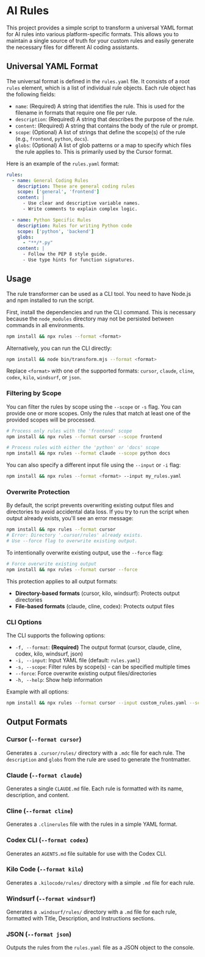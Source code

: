 # AI Rules

This project provides a simple script to transform a universal YAML format for AI rules into various platform-specific formats. This allows you to maintain a single source of truth for your custom rules and easily generate the necessary files for different AI coding assistants.

## Universal YAML Format

The universal format is defined in the `rules.yaml` file. It consists of a root `rules` element, which is a list of individual rule objects. Each rule object has the following fields:

- `name`: (Required) A string that identifies the rule. This is used for the filename in formats that require one file per rule.
- `description`: (Required) A string that describes the purpose of the rule.
- `content`: (Required) A string that contains the body of the rule or prompt.
- `scope`: (Optional) A list of strings that define the scope(s) of the rule (e.g., `frontend`, `python`, `docs`).
- `globs`: (Optional) A list of glob patterns or a map to specify which files the rule applies to. This is primarily used by the Cursor format.

Here is an example of the `rules.yaml` format:

```yaml
rules:
  - name: General Coding Rules
    description: These are general coding rules
    scope: ['general', 'frontend']
    content: |
      - Use clear and descriptive variable names.
      - Write comments to explain complex logic.

  - name: Python Specific Rules
    description: Rules for writing Python code
    scope: ['python', 'backend']
    globs:
      - "**/*.py"
    content: |
      - Follow the PEP 8 style guide.
      - Use type hints for function signatures.
```

## Usage

The rule transformer can be used as a CLI tool. You need to have Node.js and npm installed to run the script.

First, install the dependencies and run the CLI command. This is necessary because the `node_modules` directory may not be persisted between commands in all environments.

```bash
npm install && npx rules --format <format>
```

Alternatively, you can run the CLI directly:

```bash
npm install && node bin/transform.mjs --format <format>
```

Replace `<format>` with one of the supported formats: `cursor`, `claude`, `cline`, `codex`, `kilo`, `windsurf`, or `json`.

### Filtering by Scope

You can filter the rules by scope using the `--scope` or `-s` flag. You can provide one or more scopes. Only the rules that match at least one of the provided scopes will be processed.

```bash
# Process only rules with the 'frontend' scope
npm install && npx rules --format cursor --scope frontend

# Process rules with either the 'python' or 'docs' scope
npm install && npx rules --format claude --scope python docs
```

You can also specify a different input file using the `--input` or `-i` flag:
```bash
npm install && npx rules --format <format> --input my_rules.yaml
```

### Overwrite Protection

By default, the script prevents overwriting existing output files and directories to avoid accidental data loss. If you try to run the script when output already exists, you'll see an error message:

```bash
npm install && npx rules --format cursor
# Error: Directory '.cursor/rules' already exists.
# Use --force flag to overwrite existing output.
```

To intentionally overwrite existing output, use the `--force` flag:

```bash
# Force overwrite existing output
npm install && npx rules --format cursor --force
```

This protection applies to all output formats:
- **Directory-based formats** (cursor, kilo, windsurf): Protects output directories
- **File-based formats** (claude, cline, codex): Protects output files

### CLI Options

The CLI supports the following options:

- `-f, --format`: **(Required)** The output format (cursor, claude, cline, codex, kilo, windsurf, json)
- `-i, --input`: Input YAML file (default: `rules.yaml`)
- `-s, --scope`: Filter rules by scope(s) - can be specified multiple times
- `--force`: Force overwrite existing output files/directories
- `-h, --help`: Show help information

Example with all options:
```bash
npm install && npx rules --format cursor --input custom_rules.yaml --scope frontend python --force
```

## Output Formats

### Cursor (`--format cursor`)

Generates a `.cursor/rules/` directory with a `.mdc` file for each rule. The `description` and `globs` from the rule are used to generate the frontmatter.

### Claude (`--format claude`)

Generates a single `CLAUDE.md` file. Each rule is formatted with its name, description, and content.

### Cline (`--format cline`)

Generates a `.clinerules` file with the rules in a simple YAML format.

### Codex CLI (`--format codex`)

Generates an `AGENTS.md` file suitable for use with the Codex CLI.

### Kilo Code (`--format kilo`)

Generates a `.kilocode/rules/` directory with a simple `.md` file for each rule.

### Windsurf (`--format windsurf`)

Generates a `.windsurf/rules/` directory with a `.md` file for each rule, formatted with Title, Description, and Instructions sections.

### JSON (`--format json`)

Outputs the rules from the `rules.yaml` file as a JSON object to the console.

